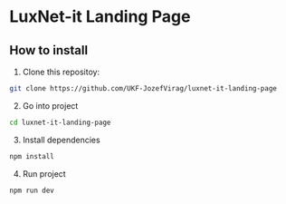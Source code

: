 # LuxNet-it Landing Page

## How to install

1. Clone this repositoy:

```bash
git clone https://github.com/UKF-JozefVirag/luxnet-it-landing-page
```

2. Go into project

```bash
cd luxnet-it-landing-page
```

3. Install dependencies

```bash
npm install
```

4. Run project

```bash
npm run dev
```
